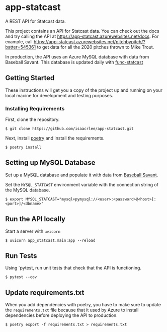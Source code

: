 # app-statcast

A REST API for Statcast data.

This project contains an API for Statcast data. You can check out the docs and try calling the API at https://app-statcast.azurewebsites.net/docs. For example, call https://app-statcast.azurewebsites.net/pitchbypitch/?batter=545361 to get data for all the 2020 pitches thrown to Mike Trout.

In production, the API uses an Azure MySQL database with data from Baseball Savant. This database is updated daily with [func-statcast](https://github.com/isaacrlee/func-statcast)

## Getting Started
These instructions will get you a copy of the project up and running on your local macine for development and testing purposes.

### Installing Requirements
First, clone the repository.

```
$ git clone https://github.com/isaacrlee/app-statcast.git
```

Next, install [poetry](https://python-poetry.org/docs/) and install the requirements.

```
$ poetry install
```

## Setting up MySQL Database
Set up a MySQL database and populate it with data from [Baseball Savant](https://baseballsavant.mlb.com/statcast_search).

Set the `MYSQL_STATCAST` environment variable with the connection string of the MySQL database.

```
$ export MYSQL_STATCAST="mysql+pymysql://<user>:<password>@<host>[:<port>]/<dbname>"
```

## Run the API locally

Start a server with `uvicorn`
```
$ uvicorn app_statcast.main:app --reload
```

## Run Tests
Using `pytest, run unit tests that check that the API is functioning.
```
$ pytest --cov
```

## Update requirements.txt
When you add dependencies with poetry, you have to make sure to update the `requirements.txt` file because that it used by Azure to install dependencies before deploying the API to production.
```
$ poetry export -f requirements.txt > requirements.txt
```